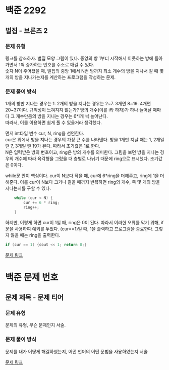 # 백준 2292
## 벌집 - 브론즈 2
### 문제 유형

링크를 참조하자. 벌집 모양 그림이 있다. 중앙의 방 1부터 시작해서 이웃하는 방에 돌아가면서 1씩 증가하는 번호를 
주소로 매길 수 있다.   
숫자 N이 주어졌을 때, 벌집의 중앙 1에서 N번 방까지 최소 개수의 방을 지나서 갈 때 몇 개의 방을 지나가는지를
계산하는 프로그램을 작성하는 문제.

### 문제 풀이 방식

1개의 방만 지나는 경우는 1. 2개의 방을 지나는 경우는 2~7. 3개면 8~19. 4개면 20~37이다. 규칙성이 느껴지지
않는가? 방의 개수(이를 i라 하자)가 하나 늘어날 때마다 그 개수만큼의 방을 지나는 경우는 6*i개 씩 늘어난다.   
따라서, 이를 이용하면 쉽게 풀 수 있을거라 생각했다.

먼저 int타입 변수 cur, N, ring을 선언한다.    
cur은 위에서 방을 지나는 경우의 가장 큰 수를 나타낸다. 방을 1개만 지날 때는 1, 2개일 땐 7, 3개일 땐 19가 
된다. 따라서 초기값은 1로 한다.   
N은 입력받은 방의 번호이고, ring은 방의 개수를 의미한다. 그림을 보면 방을 지나는 경우의 개수에 따라 육각형을
그렸을 때 층별로 나뉘기 때문에 ring으로 표시했다. 초기값은 0이다.

while문 안이 핵심이다. cur이 N보다 작을 때, cur에 6*ring을 더해주고, ring에 1을 더해준다. 이를 cur이
N보다 크거나 같을 때까지 반복하면 ring의 개수, 즉 몇 개의 방을 지나는지를 구할 수 있다.
~~~cpp
    while (cur < N) {
        cur += 6 * ring;
        ring++;
    }
~~~

하지만, 이렇게 하면 cur이 1일 때, ring은 0이 된다. 따라서 이러한 오류를 막기 위해, if문을 사용하여 예외를
두었다. (cur==1)일 때, 1을 출력하고 프로그램을 종료한다. 그렇지 않을 때는 ring을 출력한다.
~~~cpp
if (cur == 1) {cout << 1; return 0;}
~~~

[문제 링크](https://github.com/tyshim0118/BJ-Codes/blob/main/BJ2292.cpp)

# 백준 문제 번호
## 문제 제목 - 문제 티어
### 문제 유형

문제의 유형, 무슨 문제인지 서술.

### 문제 풀이 방식

문제를 내가 어떻게 해결하였는지, 어떤 언어의 어떤 문법을 사용하였는지 서술

[문제 링크]()
